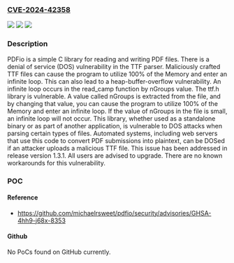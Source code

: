### [CVE-2024-42358](https://cve.mitre.org/cgi-bin/cvename.cgi?name=CVE-2024-42358)
![](https://img.shields.io/static/v1?label=Product&message=pdfio&color=blue)
![](https://img.shields.io/static/v1?label=Version&message=%3D%20%3C%201.3.1%20&color=brighgreen)
![](https://img.shields.io/static/v1?label=Vulnerability&message=CWE-835%3A%20Loop%20with%20Unreachable%20Exit%20Condition%20('Infinite%20Loop')&color=brighgreen)

### Description

PDFio is a simple C library for reading and writing PDF files. There is a denial of service (DOS) vulnerability in the TTF parser. Maliciously crafted TTF files can cause the program to utilize 100% of the Memory and enter an infinite loop. This can also lead to a heap-buffer-overflow vulnerability. An infinite loop occurs in the read_camp function by nGroups value. The ttf.h library is vulnerable. A value called nGroups is extracted from the file, and by changing that value, you can cause the program to utilize 100% of the Memory and enter an infinite loop. If the value of nGroups in the file is small, an infinite loop will not occur. This library, whether used as a standalone binary or as part of another application, is vulnerable to DOS attacks when parsing certain types of files. Automated systems, including web servers that use this code to convert PDF submissions into plaintext, can be DOSed if an attacker uploads a malicious TTF file. This issue has been addressed in release version 1.3.1. All users are advised to upgrade. There are no known workarounds for this vulnerability.

### POC

#### Reference
- https://github.com/michaelrsweet/pdfio/security/advisories/GHSA-4hh9-j68x-8353

#### Github
No PoCs found on GitHub currently.

